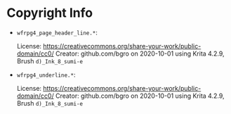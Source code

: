 Copyright Info
==============

- `wfrpg4_page_header_line.*`: 

  License: https://creativecommons.org/share-your-work/public-domain/cc0/ 
  Creator: github.com/bgro on 2020-10-01 using Krita 4.2.9, Brush `d)_Ink_8_sumi-e`

- `wfrpg4_underline.*`:

  License: https://creativecommons.org/share-your-work/public-domain/cc0/ 
  Creator: github.com/bgro on 2020-10-01 using Krita 4.2.9, Brush `d)_Ink_8_sumi-e`